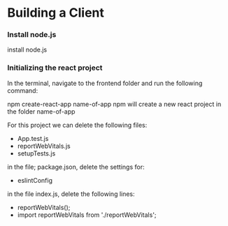 
# Building a Client


### Install node.js

install node.js

### Initializing the react project

In the terminal, navigate to the frontend folder and run the following command:

npm create-react-app name-of-app
npm will create a new react project in the folder name-of-app


For this project we can delete the following files:
* App.test.js
* reportWebVitals.js
* setupTests.js

in the file; package.json, delete the settings for:
* eslintConfig

in the file index.js, delete the following lines:
* reportWebVitals();
* import reportWebVitals from './reportWebVitals';


